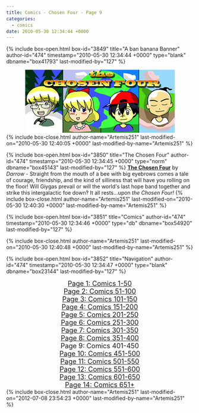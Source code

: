 ```yaml
---
title: Comics - Chosen Four - Page 9
categories:
  - comics
date: 2010-05-30 12:34:44 +0000
---
```

{% include box-open.html box-id="3849" title="A ban banana Banner" author-id="474" timestamp="2010-05-30 12:34:44 +0000" type="blank" dbname="box41793" last-modified-by="127" %}
<center>
<img src="/comics/series/chosenfour/chosenfourbanner.jpg" />
</center>
{% include box-close.html author-name="Artemis251" last-modified-on="2010-05-30 12:40:05 +0000" last-modified-by-name="Artemis251" %}

{% include box-open.html box-id="3850" title="The Chosen Four" author-id="474" timestamp="2010-05-30 12:34:45 +0000" type="norm" dbname="box45143" last-modified-by="127" %}
<b><u>The Chosen Four</u></b> by <i>Darrow</i> - Straight from the mouth of a bee with big eyebrows comes a tale of courage, friendship, and the kind of silliness that will have you rolling on the floor!  Will Giygas prevail or will the world's last hope band together and strike this intergalactic foe down?  It all rests...upon <i>the Chosen Four!</i>
{% include box-close.html author-name="Artemis251" last-modified-on="2010-05-30 12:40:30 +0000" last-modified-by-name="Artemis251" %}

{% include box-open.html box-id="3851" title="Comics" author-id="474" timestamp="2010-05-30 12:34:46 +0000" type="db" dbname="box54920" last-modified-by="127" %}
<center><navigator search="`Content` LIKE 'Darrow%'" display="no" quantity="50" start="400" section="description" /><displaytor mode="twocolumnlist" /></center>
{% include box-close.html author-name="Artemis251" last-modified-on="2010-05-30 12:40:48 +0000" last-modified-by-name="Artemis251" %}

{% include box-open.html box-id="3852" title="Navigation" author-id="474" timestamp="2010-05-30 12:34:47 +0000" type="blank" dbname="box23144" last-modified-by="127" %}
<center>
<a href="http://starmen.net/comics/series/chosenfour/index.php"><font size="4">Page 1: Comics 1-50</font></a><br />
<a href="http://starmen.net/comics/series/chosenfour/index2.php"><font size="4">Page 2: Comics 51-100</font></a><br />
<a href="http://starmen.net/comics/series/chosenfour/index3.php"><font size="4">Page 3: Comics 101-150</font></a><br />
<a href="http://starmen.net/comics/series/chosenfour/index4.php"><font size="4">Page 4: Comics 151-200</font></a><br />
<a href="http://starmen.net/comics/series/chosenfour/index5.php"><font size="4">Page 5: Comics 201-250</font></a><br />
<a href="http://starmen.net/comics/series/chosenfour/index6.php"><font size="4">Page 6: Comics 251-300</font></a>
<br /><a href="http://starmen.net/comics/series/chosenfour/index7.php"><font size="4">Page 7: Comics 301-350</font></a>
<br /><a href="http://starmen.net/comics/series/chosenfour/index8.php"><font size="4">Page 8: Comics 351-400</font></a>
<br /><font size="4">Page 9: Comics 401-450</font>
<br /><a href="http://starmen.net/comics/series/chosenfour/index10.php"><font size="4">Page 10: Comics 451-500</font></a>
<br /><a href="http://starmen.net/comics/series/chosenfour/index11.php"><font size="4">Page 11: Comics 501-550</font></a>
<br /><a href="http://starmen.net/comics/series/chosenfour/index12.php"><font size="4">Page 12: Comics 551-600</font></a>
<br /><a href="http://starmen.net/comics/series/chosenfour/index13.php"><font size="4">Page 13: Comics 601-650</font></a>
<br /><a href="http://starmen.net/comics/series/chosenfour/index14.php"><font size="4">Page 14: Comics 651+</font></a>
<!--
<br /><a href="http://starmen.net/comics/series/chosenfour/index10.php"><font size="4">Page 10: Comics 301+</font></a>
-->
</center>
{% include box-close.html author-name="Artemis251" last-modified-on="2012-07-08 23:54:23 +0000" last-modified-by-name="Artemis251" %}
